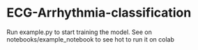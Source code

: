 # ECG-Arrhythmia-classification

Run example.py to start training the model. See on notebooks/example_notebook to see hot to run it on colab
